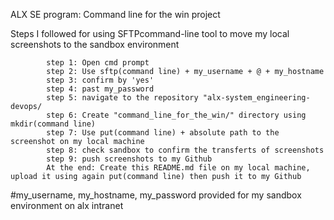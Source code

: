 ALX SE program: Command line for the win project

Steps I followed for using SFTPcommand-line tool to move my local screenshots to the sandbox environment

            step 1: Open cmd prompt
            step 2: Use sftp(command line) + my_username + @ + my_hostname
            step 3: confirm by 'yes'
            step 4: past my_password
            step 5: navigate to the repository "alx-system_engineering-devops/
            step 6: Create "command_line_for_the_win/" directory using mkdir(command line)
            step 7: Use put(command line) + absolute path to the screenshot on my local machine
            step 8: check sandbox to confirm the transferts of screenshots
            step 9: push screenshots to my Github
            At the end: Create this README.md file on my local machine, upload it using again put(command line) then push it to my Github

#my_username, my_hostname, my_password provided for my sandbox environment on alx intranet
